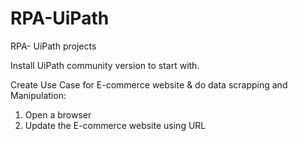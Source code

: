 # RPA-UiPath
RPA- UiPath projects

Install UiPath community version to start with.

Create Use Case for E-commerce website & do data scrapping and Manipulation:
1. Open a browser
2. Update the E-commerce website using URL
